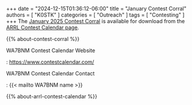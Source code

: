 +++
date = "2024-12-15T01:36:12-06:00"
title = "January Contest Corral"
authors = [ "K0STK" ]
categories = [ "Outreach" ]
tags = [ "Contesting" ]
+++
The
[January 2025 Contest Corral](https://www.arrl.org/files/file/Contest%20Corral/2025/January%202025%20Corral.pdf)
is available for download from the
[ARRL Contest Calendar page](https://www.arrl.org/contest-calendar).

<!--more-->

{{% about-contest-corral %}}

WA7BNM Contest Calendar Website

: https://www.contestcalendar.com/

WA7BNM Contest Calendar Contact

: {{< mailto WA7BNM name >}}

{{% about-arrl-contest-calendar %}}
